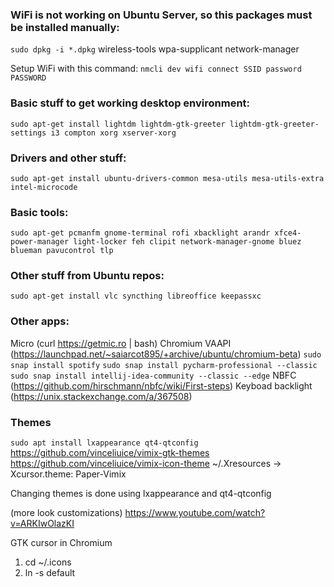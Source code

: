 ### WiFi is not working on Ubuntu Server, so this packages must be installed manually:
`sudo dpkg -i *.dpkg`
wireless-tools
wpa-supplicant
network-manager

Setup WiFi with this command:
`nmcli dev wifi connect SSID password PASSWORD`

### Basic stuff to get working desktop environment:
`sudo apt-get install lightdm lightdm-gtk-greeter lightdm-gtk-greeter-settings i3 compton xorg xserver-xorg`

### Drivers and other stuff:
`sudo apt-get install ubuntu-drivers-common mesa-utils mesa-utils-extra intel-microcode`

### Basic tools:
`sudo apt-get pcmanfm gnome-terminal rofi xbacklight arandr xfce4-power-manager light-locker feh clipit network-manager-gnome bluez blueman pavucontrol tlp`

### Other stuff from Ubuntu repos:
`sudo apt-get install vlc syncthing libreoffice keepassxc`

### Other apps:
Micro (curl https://getmic.ro | bash)
Chromium VAAPI (https://launchpad.net/~saiarcot895/+archive/ubuntu/chromium-beta)
`sudo snap install spotify`
`sudo snap install pycharm-professional --classic`
`sudo snap install intellij-idea-community --classic --edge`
NBFC (https://github.com/hirschmann/nbfc/wiki/First-steps)
Keyboad backlight (https://unix.stackexchange.com/a/367508)


### Themes
`sudo apt install lxappearance qt4-qtconfig`
https://github.com/vinceliuice/vimix-gtk-themes
https://github.com/vinceliuice/vimix-icon-theme
~/.Xresources -> Xcursor.theme: Paper-Vimix

Changing themes is done using lxappearance and qt4-qtconfig

(more look customizations)
https://www.youtube.com/watch?v=ARKIwOlazKI

GTK cursor in Chromium
1. cd ~/.icons
2. ln -s <name of the theme you use> default